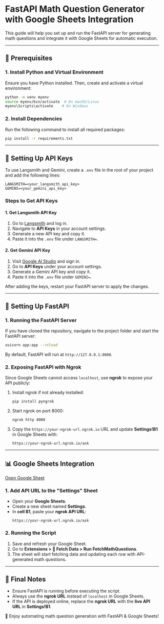 # FastAPI Math Question Generator with Google Sheets Integration

This guide will help you set up and run the FastAPI server for generating math questions and integrate it with Google Sheets for automatic execution.

---

## 📌 Prerequisites

### **1. Install Python and Virtual Environment**

Ensure you have Python installed. Then, create and activate a virtual environment:

```bash
python -m venv myenv
source myenv/bin/activate  # On macOS/Linux
myenv\Scripts\activate    # On Windows
```

### **2. Install Dependencies**

Run the following command to install all required packages:

```bash
pip install -r requirements.txt
```

---

## 🔑 **Setting Up API Keys**

To use Langsmith and Gemini, create a `.env` file in the root of your project and add the following lines:

```
LANGSMITH=<your_langsmith_api_key>
GEMINI=<your_gemini_api_key>
```

### **Steps to Get API Keys**

#### **1. Get Langsmith API Key**

1. Go to [Langsmith](https://smith.langchain.com/) and log in.
2. Navigate to **API Keys** in your account settings.
3. Generate a new API key and copy it.
4. Paste it into the `.env` file under `LANGSMITH=`.

#### **2. Get Gemini API Key**

1. Visit [Google AI Studio](https://aistudio.google.com/) and sign in.
2. Go to **API Keys** under your account settings.
3. Generate a Gemini API key and copy it.
4. Paste it into the `.env` file under `GEMINI=`.

After adding the keys, restart your FastAPI server to apply the changes.

---

## 🚀 **Setting Up FastAPI**

### **1. Running the FastAPI Server**

If you have cloned the repository, navigate to the project folder and start the FastAPI server:

```bash
uvicorn app:app --reload
```

By default, FastAPI will run at `http://127.0.0.1:8000`.

### **2. Exposing FastAPI with Ngrok**

Since Google Sheets cannot access `localhost`, use **ngrok** to expose your API publicly:

1. Install ngrok if not already installed:

   ```bash
   pip install pyngrok
   ```

2. Start ngrok on port 8000:

   ```bash
   ngrok http 8000
   ```

3. Copy the `https://your-ngrok-url.ngrok.io` URL and update **Settings!B1** in Google Sheets with:

   ```
   https://your-ngrok-url.ngrok.io/ask
   ```

---

## 📊 **Google Sheets Integration**

[Open Google Sheet](https://docs.google.com/spreadsheets/d/1YkjLOhFM05cFQ-hdapT5a7LDkckddi2BTPqGLPsSGLA/edit?gid=0#gid=0)

### **1. Add API URL to the "Settings" Sheet**

- Open your **Google Sheets**.
- Create a new sheet named **Settings**.
- In **cell B1**, paste your **ngrok API URL**:
  ```
  https://your-ngrok-url.ngrok.io/ask
  ```

### **2. Running the Script**

1. Save and refresh your Google Sheet.
2. Go to **Extensions > 🚀 Fetch Data > Run FetchMathQuestions**.
3. The sheet will start fetching data and updating each row with API-generated math questions.

---

## 🎯 **Final Notes**

- Ensure FastAPI is running before executing the script.
- Always use the **ngrok URL** instead of `localhost` in Google Sheets.
- If the API is deployed online, replace the **ngrok URL** with the **live API URL** in **Settings!B1**.

🚀 Enjoy automating math question generation with FastAPI & Google Sheets!

